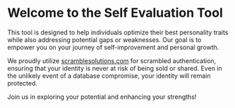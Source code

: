 # Welcome to the Self Evaluation Tool

This tool is designed to help individuals optimize their best personality traits while also addressing potential gaps or weaknesses. Our goal is to empower you on your journey of self-improvement and personal growth.

We proudly utilize [scramblesolutions.com](https://scramblesolutions.com) for scrambled authentication, ensuring that your identity is never at risk of being sold or shared. Even in the unlikely event of a database compromise, your identity will remain protected.

Join us in exploring your potential and enhancing your strengths!